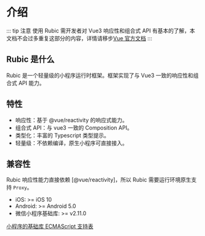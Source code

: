 # 介绍

::: tip 注意
使用 Rubic 需开发者对 Vue3 响应性和组合式 API 有基本的了解，本文档不会过多重复这部分的内容，详情请移步[Vue 官方文档](https://staging-cn.vuejs.org)
:::

## Rubic 是什么

Rubic 是一个轻量级的小程序运行时框架。框架实现了与 Vue3 一致的响应性和组合式 API 能力。

## 特性

- 响应性：基于 @vue/reactivity 的响应式能力。
- 组合式 API：与 vue3 一致的 Composition API。
- 类型化：丰富的 Typescript 类型提示。
- 轻量级：不依赖编译，原生小程序可直接接入。

## 兼容性

Rubic 响应性能力直接依赖 [@vue/reactivity]，所以 Rubic 需要运行环境原生支持 `Proxy`。

- iOS: >= iOS 10
- Android: >= Android 5.0
- 微信小程序基础库: >= v2.11.0

[小程序的基础库 ECMAScript 支持表](https://wechat-miniprogram.github.io/miniprogram-compat/#2_11_0)
